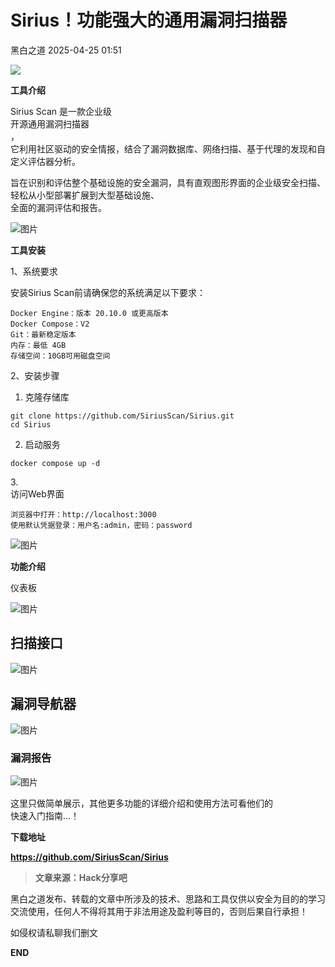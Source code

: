 #  Sirius！功能强大的通用漏洞扫描器   
 黑白之道   2025-04-25 01:51  
  
![](https://mmbiz.qpic.cn/mmbiz_gif/3xxicXNlTXLicwgPqvK8QgwnCr09iaSllrsXJLMkThiaHibEntZKkJiaicEd4ibWQxyn3gtAWbyGqtHVb0qqsHFC9jW3oQ/640?wx_fmt=gif "")  
  
**工具介绍**  
  
Sirius Scan 是一款企业级  
开源通用漏洞扫描器  
，  
它利用社区驱动的安全情报，结合了漏洞数据库、网络扫描、基于代理的发现和自定义评估器分析。  
  
旨在识别和评估整个基础设施的安全漏洞，具有直观图形界面的企业级安全扫描、  
轻松从小型部署扩展到大型基础设施、  
全面的漏洞评估和报告。  
  
![图片](https://mmbiz.qpic.cn/sz_mmbiz_jpg/79gZQNibQ6udHSRVTRoyCWokvCz6c1yPpy4KofmyJBWMj9EU2ianJDPY5icBnQEniagjI60MiceKMyXbicMYTbTcicHzQ/640?wx_fmt=jpeg&from=appmsg&wxfrom=13&tp=wxpic "")  
  
  
**工具安装**  
  
1、系统要求  
  
安装Sirius Scan前请确保您的系统满足以下要求：  
```
Docker Engine：版本 20.10.0 或更高版本
Docker Compose：V2
Git：最新稳定版本
内存：最低 4GB
存储空间：10GB可用磁盘空间
```  
  
  
2、安装步骤  
  
1. 克隆存储库  
```
git clone https://github.com/SiriusScan/Sirius.git
cd Sirius
```  
  
2. 启动服务  
```
docker compose up -d
```  
  
3.   
访问Web界面  
```
浏览器中打开：http://localhost:3000
使用默认凭据登录：用户名:admin，密码：password
```  
  
![图片](https://mmbiz.qpic.cn/sz_mmbiz_png/79gZQNibQ6udHSRVTRoyCWokvCz6c1yPpLth1m2QXB7yibQWPRoGbmF2pcOSbTWnc80fWnakP9LQibwkaMdLTm9OA/640?wx_fmt=png&from=appmsg&tp=wxpic&wxfrom=5&wx_lazy=1&wx_co=1 "")  
  
  
**功能介绍**  
  
仪表板  
  
![图片](https://mmbiz.qpic.cn/sz_mmbiz_gif/79gZQNibQ6udHSRVTRoyCWokvCz6c1yPpq6ympaj3AFuBkMcV25QlZ06SGnFgZrnyEnYSlTbuic5HFMwGewHrdjA/640?wx_fmt=gif&from=appmsg&tp=wxpic&wxfrom=5&wx_lazy=1&wx_co=1 "")  
  
## 扫描接口  
  
![图片](https://mmbiz.qpic.cn/sz_mmbiz_jpg/79gZQNibQ6udHSRVTRoyCWokvCz6c1yPpZq2fclHfqJiaYHhqSN2pGjuLGVib9iaC1Xicc9jcfKeohKWjhCj1OSiabicQ/640?wx_fmt=jpeg&from=appmsg&tp=wxpic&wxfrom=5&wx_lazy=1&wx_co=1 "")  
  
## 漏洞导航器  
  
![图片](https://mmbiz.qpic.cn/sz_mmbiz_jpg/79gZQNibQ6udHSRVTRoyCWokvCz6c1yPpoHTHg2o7ARakeFXiaTFPr2bgcdbm4gqaWmTwd9KQfWknENshqQQkhqA/640?wx_fmt=jpeg&from=appmsg&tp=wxpic&wxfrom=5&wx_lazy=1&wx_co=1 "")  
  
### 漏洞报告  
  
![图片](https://mmbiz.qpic.cn/sz_mmbiz_jpg/79gZQNibQ6udHSRVTRoyCWokvCz6c1yPp5vOjqcv1RQSjDVX4FBnMWFrz8BZTrfCawaaammdzYCJxko3IFVqvFA/640?wx_fmt=jpeg&from=appmsg&tp=wxpic&wxfrom=5&wx_lazy=1&wx_co=1 "")  
  
  
这里只做简单展示，其他更多功能的详细介绍和使用方法可看他们的  
快速入门指南...！  
  
  
**下载地址**  
  
**https://github.com/SiriusScan/Sirius**  
  
  
> **文章来源：Hack分享吧**  
  
  
  
黑白之道发布、转载的文章中所涉及的技术、思路和工具仅供以安全为目的的学习交流使用，任何人不得将其用于非法用途及盈利等目的，否则后果自行承担！  
  
如侵权请私聊我们删文  
  
  
**END**  
  
  
